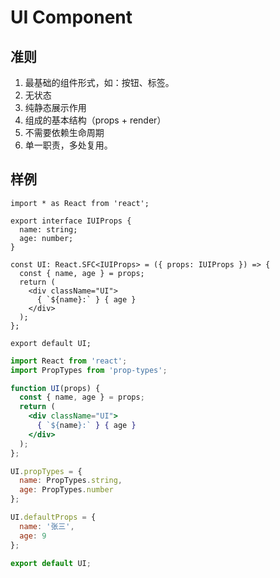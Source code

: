 # UI Component

## 准则

1. 最基础的组件形式，如：按钮、标签。
2. 无状态
3. 纯静态展示作用
4. 组成的基本结构（props + render）
5. 不需要依赖生命周期
6. 单一职责，多处复用。

## 样例

```tsx
import * as React from 'react';

export interface IUIProps {
  name: string;
  age: number;
}

const UI: React.SFC<IUIProps> = ({ props: IUIProps }) => {
  const { name, age } = props;
  return (
    <div className="UI">
      { `${name}:` } { age }
    </div>
  );
};

export default UI;
```

```jsx
import React from 'react';
import PropTypes from 'prop-types';

function UI(props) {
  const { name, age } = props;
  return (
    <div className="UI">
      { `${name}:` } { age }
    </div>
  );
};

UI.propTypes = {
  name: PropTypes.string,
  age: PropTypes.number
};

UI.defaultProps = {
  name: '张三',
  age: 9
};

export default UI;
```
